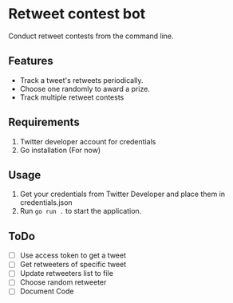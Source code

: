 # Retweet contest bot
Conduct retweet contests from the command line.  

## Features
* Track a tweet's retweets periodically.
* Choose one randomly to award a prize.
* Track multiple retweet contests

## Requirements
1. Twitter developer account for credentials
2. Go installation (For now)

## Usage
1. Get your credentials from Twitter Developer and place them in credentials.json
2. Run `go run .` to start the application.

## ToDo
- [ ] Use access token to get a tweet
- [ ] Get retweeters of specific tweet
- [ ] Update retweeters list to file
- [ ] Choose random retweeter
- [ ] Document Code